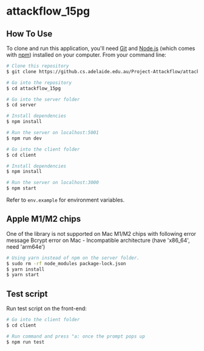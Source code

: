 # attackflow_15pg


## How To Use

To clone and run this application, you'll need [Git](https://git-scm.com) and [Node.js](https://nodejs.org/en/download/) (which comes with [npm](http://npmjs.com)) installed on your computer. From your command line:

```bash
# Clone this repository
$ git clone https://github.cs.adelaide.edu.au/Project-Attackflow/attackflow_15pg.git

# Go into the repository
$ cd attackflow_15pg

# Go into the server folder
$ cd server

# Install dependencies
$ npm install

# Run the server on localhost:5001
$ npm run dev

# Go into the client folder
$ cd client

# Install dependencies
$ npm install

# Run the server on localhost:3000
$ npm start 
```

Refer to `env.example` for environment variables.

## Apple M1/M2 chips
One of the library is not supported on Mac M1/M2 chips with following error message
Bcrypt error on Mac - Incompatible architecture (have 'x86_64', need 'arm64e')

```bash
# Using yarn instead of npm on the server folder.
$ sudo rm -rf node_modules package-lock.json
$ yarn install
$ yarn start
```


## Test script
Run test script on the front-end:
```bash
# Go into the client folder
$ cd client

# Run command and press "a: once the prompt pops up
$ npm run test
```